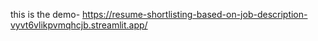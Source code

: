 this is the demo- https://resume-shortlisting-based-on-job-description-vyvt6vlikpvmqhcjb.streamlit.app/
